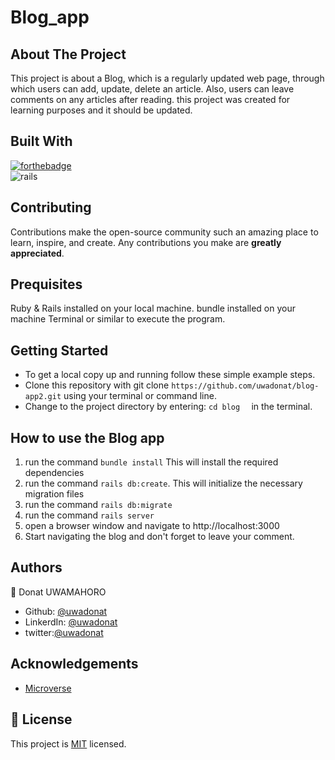 # Blog_app



## About The Project

This project is about a Blog, which is a regularly updated web page, through which users can add, update, delete an article. Also, users can leave comments on any articles after reading. this project was created for learning purposes and it should be updated.



## Built With


[![forthebadge](https://forthebadge.com/images/badges/made-with-ruby.svg)](https://forthebadge.com) </br>
![rails](https://img.shields.io/badge/Ruby_on_Rails-CC0000?style=for-the-badge&logo=ruby-on-rails&logoColor=white)



## Contributing

Contributions make the open-source community such an amazing place to learn, inspire, and create. Any contributions you make are **greatly appreciated**.



## Prequisites

Ruby & Rails installed on your local machine.
bundle installed on your machine
Terminal or similar to execute the program.



## Getting Started


- To get a local copy up and running follow these simple example steps.
- Clone this repository with git clone ```https://github.com/uwadonat/blog-app2.git``` using your terminal or command line.
- Change to the project directory by entering: ```cd blog  ``` in the terminal.


## How to use the Blog app
1. run the command ```bundle install```   This will install the required dependencies
2. run the command ```rails db:create```. This will initialize the necessary migration files
3. run the command ```rails db:migrate``` 
4. run the command ```rails server```
5. open a browser window and navigate to http://localhost:3000
6. Start navigating the blog and don't forget to leave your comment.



## Authors

👤 Donat UWAMAHORO

- Github: [@uwadonat](https://github.com/uwadonat)
- LinkerdIn: [@uwadonat](https://www.linkedin.com/in/uwadonat/)
- twitter:[@uwadonat](https://twitter.com/uwamahoroDonat)




## Acknowledgements

* [Microverse](https://www.microverse.org/)



## 📝 License

This project is [MIT](https://choosealicense.com/licenses/mit/) licensed.

